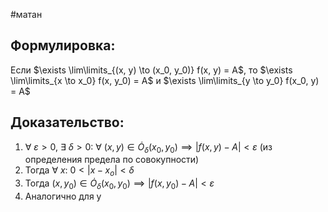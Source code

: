 #матан 
## Формулировка:
Если $\exists \lim\limits_{(x, y) \to (x_0, y_0)} f(x, y) = A$, то $\exists \lim\limits_{x \to x_0} f(x, y_0) = A$ и $\exists \lim\limits_{y \to y_0} f(x_0, y) = A$
## Доказательство:
1. $\forall \ \varepsilon > 0, \ \exists \ \delta > 0: \ \forall \ (x, y) \in \dot{O}_{\delta} (x_0, y_0) \implies |f(x, y) - A| < \varepsilon$ (из определения предела по совокупности)
2. Тогда $\forall \ x: \ 0 < |x - x_o| < \delta$
3. Тогда $(x, y_0) \in \dot{O}_{\delta}(x_0, y_0) \implies |f(x, y_0) - A| < \varepsilon$
4. Аналогично для y